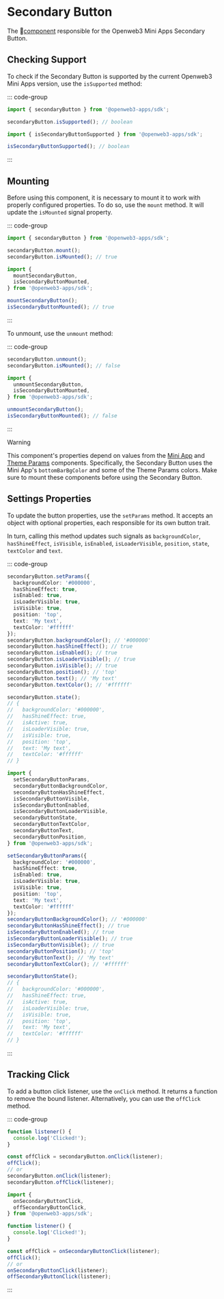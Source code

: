 # Secondary Button

The 💠[component](../scopes.md) responsible for the Openweb3 Mini Apps Secondary Button.

## Checking Support

To check if the Secondary Button is supported by the current Openweb3 Mini Apps version, use the
`isSupported` method:

::: code-group

```ts [Variable]
import { secondaryButton } from '@openweb3-apps/sdk';

secondaryButton.isSupported(); // boolean
```

```ts [Functions]
import { isSecondaryButtonSupported } from '@openweb3-apps/sdk';

isSecondaryButtonSupported(); // boolean
```

:::

## Mounting

Before using this component, it is necessary to mount it to work with properly configured
properties. To do so, use the `mount` method. It will update the `isMounted` signal property.

::: code-group

```ts [Variable]
import { secondaryButton } from '@openweb3-apps/sdk';

secondaryButton.mount();
secondaryButton.isMounted(); // true
```

```ts [Functions]
import {
  mountSecondaryButton,
  isSecondaryButtonMounted,
} from '@openweb3-apps/sdk';

mountSecondaryButton();
isSecondaryButtonMounted(); // true
```

:::

To unmount, use the `unmount` method:

::: code-group

```ts [Variable]
secondaryButton.unmount();
secondaryButton.isMounted(); // false
```

```ts [Functions]
import {
  unmountSecondaryButton,
  isSecondaryButtonMounted,
} from '@openweb3-apps/sdk';

unmountSecondaryButton();
isSecondaryButtonMounted(); // false
```

:::

> [!WARNING]
> This component's properties depend on values from the [Mini App](mini-app.md)
> and [Theme Params](theme-params.md) components. Specifically, the Secondary Button uses the Mini
> App's `bottomBarBgColor` and some of the Theme Params colors. Make sure to mount these components
> before using the Secondary Button.

## Settings Properties

To update the button properties, use the `setParams` method. It accepts an object with optional
properties, each responsible for its own button trait.

In turn, calling this method updates such signals
as `backgroundColor`, `hasShineEffect`, `isVisible`, `isEnabled`, `isLoaderVisible`, `position`,
`state`, `textColor` and `text`.

::: code-group

```ts [Variable]
secondaryButton.setParams({
  backgroundColor: '#000000',
  hasShineEffect: true,
  isEnabled: true,
  isLoaderVisible: true,
  isVisible: true,
  position: 'top',
  text: 'My text',
  textColor: '#ffffff'
});
secondaryButton.backgroundColor(); // '#000000'
secondaryButton.hasShineEffect(); // true
secondaryButton.isEnabled(); // true
secondaryButton.isLoaderVisible(); // true
secondaryButton.isVisible(); // true
secondaryButton.position(); // 'top'
secondaryButton.text(); // 'My text'
secondaryButton.textColor(); // '#ffffff'

secondaryButton.state();
// {
//   backgroundColor: '#000000',
//   hasShineEffect: true,
//   isActive: true,
//   isLoaderVisible: true,
//   isVisible: true,
//   position: 'top',
//   text: 'My text',
//   textColor: '#ffffff'
// }
```

```ts [Functions]
import {
  setSecondaryButtonParams,
  secondaryButtonBackgroundColor,
  secondaryButtonHasShineEffect,
  isSecondaryButtonVisible,
  isSecondaryButtonEnabled,
  isSecondaryButtonLoaderVisible,
  secondaryButtonState,
  secondaryButtonTextColor,
  secondaryButtonText,
  secondaryButtonPosition,
} from '@openweb3-apps/sdk';

setSecondaryButtonParams({
  backgroundColor: '#000000',
  hasShineEffect: true,
  isEnabled: true,
  isLoaderVisible: true,
  isVisible: true,
  position: 'top',
  text: 'My text',
  textColor: '#ffffff'
});
secondaryButtonBackgroundColor(); // '#000000'
secondaryButtonHasShineEffect(); // true
isSecondaryButtonEnabled(); // true
isSecondaryButtonLoaderVisible(); // true
isSecondaryButtonVisible(); // true
secondaryButtonPosition(); // 'top'
secondaryButtonText(); // 'My text'
secondaryButtonTextColor(); // '#ffffff'

secondaryButtonState();
// {
//   backgroundColor: '#000000',
//   hasShineEffect: true,
//   isActive: true,
//   isLoaderVisible: true,
//   isVisible: true,
//   position: 'top',
//   text: 'My text',
//   textColor: '#ffffff'
// }
```

:::

## Tracking Click

To add a button click listener, use the `onClick` method. It returns a function to remove the bound
listener. Alternatively, you can use the `offClick` method.

::: code-group

```ts [Variable]
function listener() {
  console.log('Clicked!');
}

const offClick = secondaryButton.onClick(listener);
offClick();
// or
secondaryButton.onClick(listener);
secondaryButton.offClick(listener);
```

```ts [Functions]
import {
  onSecondaryButtonClick,
  offSecondaryButtonClick,
} from '@openweb3-apps/sdk';

function listener() {
  console.log('Clicked!');
}

const offClick = onSecondaryButtonClick(listener);
offClick();
// or
onSecondaryButtonClick(listener);
offSecondaryButtonClick(listener);
```

:::
